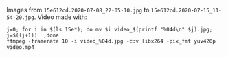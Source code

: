 Images from `15e612cd.2020-07-08_22-05-10.jpg` to `15e612cd.2020-07-15_11-54-20.jpg`.
Video made with:

```
j=0; for i in $(ls 15e*); do mv $i video_$(printf "%04d\n" $j).jpg; j=$((j+1))  ;done 
ffmpeg -framerate 10 -i video_%04d.jpg -c:v libx264 -pix_fmt yuv420p video.mp4
```
